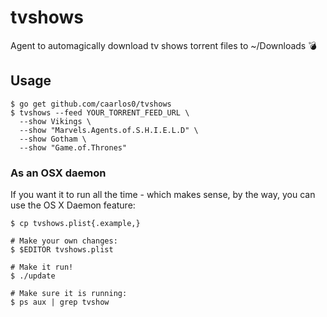 # tvshows

Agent to automagically download tv shows torrent files to ~/Downloads :bomb:

## Usage

```console
$ go get github.com/caarlos0/tvshows
$ tvshows --feed YOUR_TORRENT_FEED_URL \
  --show Vikings \
  --show "Marvels.Agents.of.S.H.I.E.L.D" \
  --show Gotham \
  --show "Game.of.Thrones"
```

### As an OSX daemon

If you want it to run all the time - which makes sense, by the way, you can
use the OS X Daemon feature:

```console
$ cp tvshows.plist{.example,}

# Make your own changes:
$ $EDITOR tvshows.plist

# Make it run!
$ ./update

# Make sure it is running:
$ ps aux | grep tvshow
```
